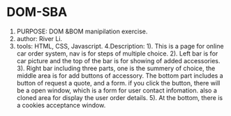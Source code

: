 # DOM-SBA
1. PURPOSE: DOM &BOM manipilation exercise.
2. author: River Li.
3. tools: HTML, CSS, Javascript.
4.Description: 
1). This is a page for online car order system, nav is for steps of multiple choice. 
2). Left bar is for car picture and the top of the bar is for showing of added accessories.
3). Right bar including three parts, one is the summery of choice, the middle area is for add buttons of accessory. The bottom part  includes a button of request a quote, and a form. if you click the button,
   there will be a open window, which is a form for user contact infomation. also a cloned area for display the user order details.
5). At the bottom, there is a cookies acceptance window.
